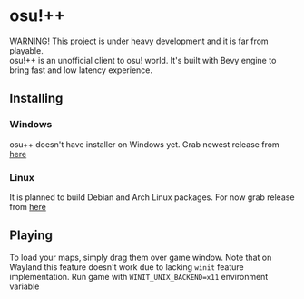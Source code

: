 # osu!++
WARNING! This project is under heavy development and it is far from playable.<br/>
osu!++ is an unofficial client to osu! world. It's built with Bevy engine to bring fast and low latency experience.

## Installing
### Windows
osu++ doesn't have installer on Windows yet. Grab newest release from [here](https://nightly.link/radekw8733/osuplusplus/workflows/client_build/master/Windows.zip)

### Linux
It is planned to build Debian and Arch Linux packages. For now grab release from [here](https://nightly.link/radekw8733/osuplusplus/workflows/client_build/master/Linux.zip)

## Playing
To load your maps, simply drag them over game window. Note that on Wayland this feature doesn't work due to lacking `winit` feature implementation. Run game with `WINIT_UNIX_BACKEND=x11` environment variable